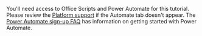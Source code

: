 You'll need access to Office Scripts and Power Automate for this tutorial. Please review the [Platform support](/office/dev/scripts/testing/platform-limits#platform-support) if the Automate tab doesn't appear. The [Power Automate sign-up FAQ](/power-automate/organization-q-and-a) has information on getting started with Power Automate.